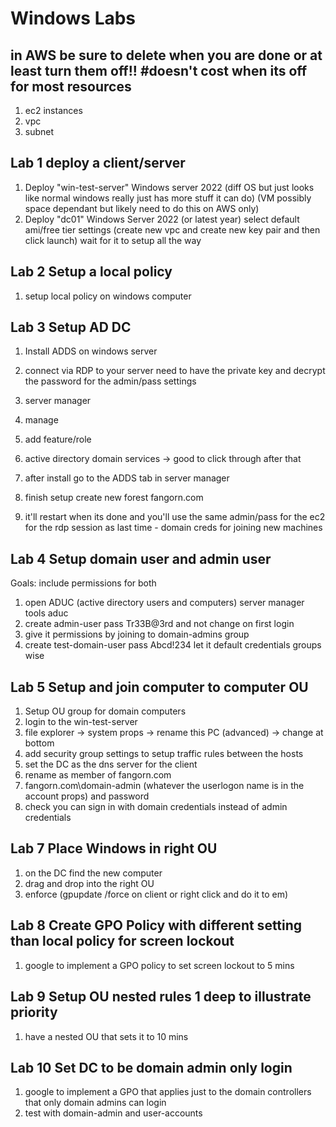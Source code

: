 # Windows Labs

## in AWS be sure to delete when you are done or at least turn them off!! #doesn't cost when its off for most resources

1. ec2 instances
2. vpc
3. subnet

## Lab 1 deploy a client/server

1. Deploy "win-test-server" Windows server 2022 (diff OS but just looks like normal windows really just has more stuff it can do) (VM possibly space dependant but likely need to do this on AWS only)
2. Deploy "dc01" Windows Server 2022 (or latest year)
    select default ami/free tier settings (create new vpc and create new key pair and then click launch)
    wait for it to setup all the way


## Lab 2 Setup a local policy

1. setup local policy on windows computer
<!-- Need to fill in what is required for this/what policy is getting set lock screen timeout 1 min maybe? -->

## Lab 3 Setup AD DC

1. Install ADDS on windows server
2. connect via RDP to your server 
    need to have the private key and decrypt the password for the admin/pass settings
3. server manager
4. manage
5. add feature/role
6. active directory domain services -> good to click through after that
7. after install go to the ADDS tab in server manager
8. finish setup
    create new forest
        fangorn.com

9. it'll restart when its done and you'll use the same admin/pass for the ec2 for the rdp session as last time - domain creds for joining new machines

## Lab 4 Setup domain user and admin user

Goals: include permissions for both
1. open ADUC (active directory users and computers)
    server manager tools aduc
2. create admin-user
    pass     Tr33B@3rd and not change on first login
3. give it permissions by joining to domain-admins group
4. create test-domain-user
    pass Abcd!234
    let it default credentials groups wise


## Lab 5 Setup and join computer to computer OU

1. Setup OU group for domain computers
2. login to the win-test-server
3. file explorer -> system props -> rename this PC (advanced) -> change at bottom
4. add security group settings to setup traffic rules between the hosts
5. set the DC as the dns server for the client
6. rename as member of fangorn.com
7. fangorn.com\domain-admin (whatever the userlogon name is in the account props) and password
8. check you can sign in with domain credentials instead of admin credentials

## Lab 7 Place Windows in right OU

1. on the DC find the new computer
2. drag and drop into the right OU
3. enforce (gpupdate /force on client or right click and do it to em)

## Lab 8 Create GPO Policy with different setting than local policy for screen lockout

1. google to implement a GPO policy to set screen lockout to 5 mins 

## Lab 9 Setup OU nested rules 1 deep to illustrate priority

1. have a nested OU that sets it to 10 mins

## Lab 10 Set DC to be domain admin only login

1. google to implement a GPO that applies just to the domain controllers that only domain admins can login
2. test with domain-admin and user-accounts
